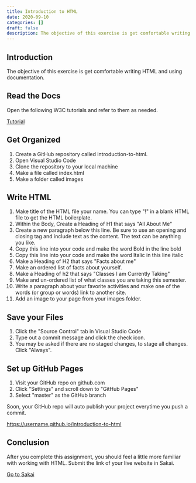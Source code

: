 ```yaml
---
title: Introduction to HTML
date: 2020-09-10
categories: []
draft: false
description: The objective of this exercise is get comfortable writing HTML and using documentation.
---
```


## Introduction

The objective of this exercise is get comfortable writing HTML and using documentation.

## Read the Docs

Open the following W3C tutorials and refer to them as needed.

[Tutorial](http://www.w3schools.com/html/default.asp)

## Get Organized

1. Create a GitHub repository called introduction-to-html.
2. Open Visual Studio Code
3. Clone the repository to your local machine
4. Make a file called index.html
5. Make a folder called images

## Write HTML

1. Make title of the HTML file your name. You can type "!" in a blank HTML file to get the HTML boilerplate.
2. Within the Body, Create a Heading of H1 that says "All About Me"
3. Create a new paragraph below this line. Be sure to use an opening and closing tag and include text as the content. The text can be anything you like.
4. Copy this line into your code and make the word Bold in the line bold
5. Copy this line into your code and make the word Italic in this line italic
6. Make a Heading of H2 that says "Facts about me"
7. Make an ordered list of facts about yourself.
8. Make a Heading of h2 that says "Classes I am Currently Taking"
9. Make and un-ordered list of what classes you are taking this semester.
10. Write a paragraph about your favorite activities and make one of the words (or group or words) link to another site.
11. Add an image to your page from your images folder.

## Save your Files

1. Click the "Source Control" tab in Visual Studio Code
2. Type out a commit message and click the check icon.
3. You may be asked if there are no staged changes, to stage all changes. Click "Always".

## Set up GitHub Pages

1. Visit your GitHub repo on github.com
2. Click "Settings" and scroll down to "GitHub Pages"
3. Select "master" as the GitHub branch

Soon, your GitHub repo will auto publish your project everytime you push a commit.

https://username.github.io/introduction-to-html

## Conclusion

After you complete this assignment, you should feel a little more familiar with working with HTML. Submit the link of your live website in Sakai.

[Go to Sakai](https://sakai.unc.edu)
